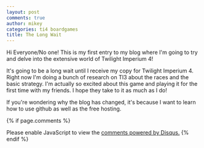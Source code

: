```yaml
---
layout: post
comments: true
author: mikey
categories: ti4 boardgames
title: The Long Wait
---
```


Hi Everyone/No one! This is my first entry to my blog where I'm going to try and delve into the extensive world of Twilight Imperium 4! 

It's going to be a long wait until I receive my copy for Twilight Imperium 4. Right now I'm doing a bunch of research on TI3 about the races and the basic strategy. I'm actually so excited about this game and playing it for the first time with my friends. I hope they take to it as much as I do!

If you're wondering why the blog has changed, it's because I want to learn how to use github as well as the free hosting.

{% if page.comments %}
<div id="disqus_thread"></div>
<script>

/**
*  RECOMMENDED CONFIGURATION VARIABLES: EDIT AND UNCOMMENT THE SECTION BELOW TO INSERT DYNAMIC VALUES FROM YOUR PLATFORM OR CMS.
*  LEARN WHY DEFINING THESE VARIABLES IS IMPORTANT: https://disqus.com/admin/universalcode/#configuration-variables*/
/*
var disqus_config = function () {
this.page.url = PAGE_URL;  // Replace PAGE_URL with your page's canonical URL variable
this.page.identifier = PAGE_IDENTIFIER; // Replace PAGE_IDENTIFIER with your page's unique identifier variable
};
*/
(function() { // DON'T EDIT BELOW THIS LINE
var d = document, s = d.createElement('script');
s.src = 'https://mikeymischief-github-io.disqus.com/embed.js';
s.setAttribute('data-timestamp', +new Date());
(d.head || d.body).appendChild(s);
})();
</script>
<noscript>Please enable JavaScript to view the <a href="https://disqus.com/?ref_noscript">comments powered by Disqus.</a></noscript>
<script id="dsq-count-scr" src="//mikeymischief-github-io.disqus.com/count.js" async></script>                            
{% endif %}
